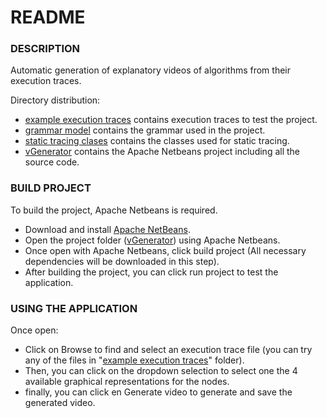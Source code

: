 # README #

### DESCRIPTION ###
Automatic generation of explanatory videos of algorithms from their execution traces.

Directory distribution:
* [example execution traces](https://github.com/tlermand/video_generator/tree/main/example%20execution%20traces "example execution traces") contains execution traces to test the project.
* [grammar model](https://github.com/tlermand/video_generator/tree/main/grammar%20model "grammar model") contains the grammar used in the project.
* [static tracing clases](https://github.com/tlermand/video_generator/tree/main/static%20tracing%20clases "static tracing clases") contains the classes used for static tracing.
* [vGenerator](https://github.com/tlermand/video_generator/tree/main/vGenerator "vGenerator") contains the Apache Netbeans project including all the source code.

### BUILD PROJECT ###
To build the project, Apache Netbeans is required.
* Download and install [Apache NetBeans](https://netbeans.apache.org/front/main/index.html).
* Open the project folder ([vGenerator](https://github.com/tlermand/video_generator/tree/main/vGenerator "vGenerator")) using Apache Netbeans.
* Once open with Apache Netbeans, click build project (All necessary dependencies will be downloaded in this step).
* After building the project, you can click run project to test the application.

### USING THE APPLICATION ###
Once open:
* Click on Browse to find and select an execution trace file (you can try any of the files in "[example execution traces](https://github.com/tlermand/video_generator/tree/main/example%20execution%20traces "example execution traces")" folder).
* Then, you can click on the dropdown selection to select one the 4 available graphical representations for the nodes.
* finally, you can click en Generate video to generate and save the generated video.
